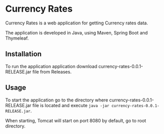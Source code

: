 # Currency Rates

Currency Rates is a web application for getting Currency rates data.

The application is developed in Java, using Maven, Spring Boot and Thymeleaf.

## Installation

To run the application application download currency-rates-0.0.1-RELEASE.jar file from Releases.

## Usage

To start the application go to the directory where currency-rates-0.0.1-RELEASE.jar file is located and execute `java -jar currency-rates-0.0.1-RELEASE.jar`.

When starting, Tomcat will start on port 8080 by default, go to root directory.

